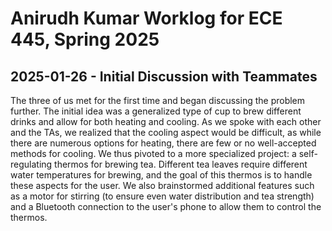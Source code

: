 # Anirudh Kumar Worklog for ECE 445, Spring 2025

## 2025-01-26 - Initial Discussion with Teammates

The three of us met for the first time and began discussing the problem further. The initial idea was a generalized type of cup to brew different drinks and allow for both heating and cooling. As we spoke with each other and the TAs, we realized that the cooling aspect would be difficult, as while there are numerous options for heating, there are few or no well-accepted methods for cooling. We thus pivoted to a more specialized project: a self-regulating thermos for brewing tea. Different tea leaves require different water temperatures for brewing, and the goal of this thermos is to handle these aspects for the user. We also brainstormed additional features such as a motor for stirring (to ensure even water distribution and tea strength) and a Bluetooth connection to the user's phone to allow them to control the thermos.